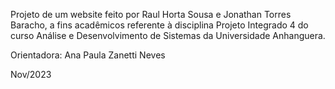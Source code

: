 Projeto de um website feito por Raul Horta Sousa e Jonathan Torres Baracho,
a fins acadêmicos referente à disciplina Projeto Integrado 4 do curso 
Análise e Desenvolvimento de Sistemas da Universidade Anhanguera.

Orientadora: Ana Paula Zanetti Neves

Nov/2023
